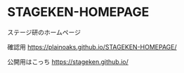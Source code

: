 # STAGEKEN-HOMEPAGE
ステージ研のホームページ

確認用
https://plainoaks.github.io/STAGEKEN-HOMEPAGE/

公開用はこっち
https://stageken.github.io/

